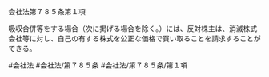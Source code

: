 会社法第７８５条第１項

吸収合併等をする場合（次に掲げる場合を除く。）には、反対株主は、消滅株式会社等に対し、自己の有する株式を公正な価格で買い取ることを請求することができる。

#会社法
#会社法/第７８５条
#会社法/第７８５条/第１項
